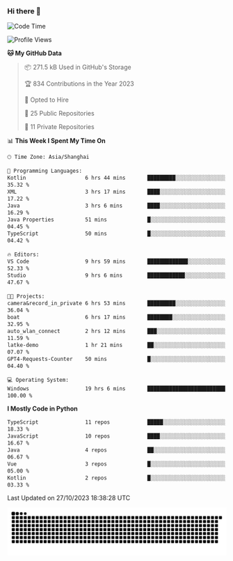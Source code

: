 ### Hi there 👋
<!--START_SECTION:waka-->
![Code Time](http://img.shields.io/badge/Code%20Time-374%20hrs%203%20mins-blue)

![Profile Views](http://img.shields.io/badge/Profile%20Views-6-blue)

**🐱 My GitHub Data** 

> 📦 271.5 kB Used in GitHub's Storage 
 > 
> 🏆 834 Contributions in the Year 2023
 > 
> 💼 Opted to Hire
 > 
> 📜 25 Public Repositories 
 > 
> 🔑 11 Private Repositories 
 > 
📊 **This Week I Spent My Time On** 

```text
🕑︎ Time Zone: Asia/Shanghai

💬 Programming Languages: 
Kotlin                   6 hrs 44 mins       █████████░░░░░░░░░░░░░░░░   35.32 % 
XML                      3 hrs 17 mins       ████░░░░░░░░░░░░░░░░░░░░░   17.22 % 
Java                     3 hrs 6 mins        ████░░░░░░░░░░░░░░░░░░░░░   16.29 % 
Java Properties          51 mins             █░░░░░░░░░░░░░░░░░░░░░░░░   04.45 % 
TypeScript               50 mins             █░░░░░░░░░░░░░░░░░░░░░░░░   04.42 % 

🔥 Editors: 
VS Code                  9 hrs 59 mins       █████████████░░░░░░░░░░░░   52.33 % 
Studio                   9 hrs 6 mins        ████████████░░░░░░░░░░░░░   47.67 % 

🐱‍💻 Projects: 
camera&record_in_private 6 hrs 53 mins       █████████░░░░░░░░░░░░░░░░   36.04 % 
boat                     6 hrs 17 mins       ████████░░░░░░░░░░░░░░░░░   32.95 % 
auto_wlan_connect        2 hrs 12 mins       ███░░░░░░░░░░░░░░░░░░░░░░   11.59 % 
latke-demo               1 hr 21 mins        ██░░░░░░░░░░░░░░░░░░░░░░░   07.07 % 
GPT4-Requests-Counter    50 mins             █░░░░░░░░░░░░░░░░░░░░░░░░   04.40 % 

💻 Operating System: 
Windows                  19 hrs 6 mins       █████████████████████████   100.00 % 
```

**I Mostly Code in Python** 

```text
TypeScript               11 repos            █████░░░░░░░░░░░░░░░░░░░░   18.33 % 
JavaScript               10 repos            ████░░░░░░░░░░░░░░░░░░░░░   16.67 % 
Java                     4 repos             ██░░░░░░░░░░░░░░░░░░░░░░░   06.67 % 
Vue                      3 repos             █░░░░░░░░░░░░░░░░░░░░░░░░   05.00 % 
Kotlin                   2 repos             █░░░░░░░░░░░░░░░░░░░░░░░░   03.33 % 
```




 Last Updated on 27/10/2023 18:38:28 UTC
<!--END_SECTION:waka-->

<picture>
  <source media="(prefers-color-scheme: dark)" srcset="https://raw.githubusercontent.com/14790897/14790897/output/github-contribution-grid-snake-dark.svg" />
  <source media="(prefers-color-scheme: light)" srcset="https://raw.githubusercontent.com/14790897/14790897/output/github-contribution-grid-snake.svg" />
  <img alt="github-snake" src="https://raw.githubusercontent.com/14790897/14790897/output/github-contribution-grid-snake.svg" />
</picture>

